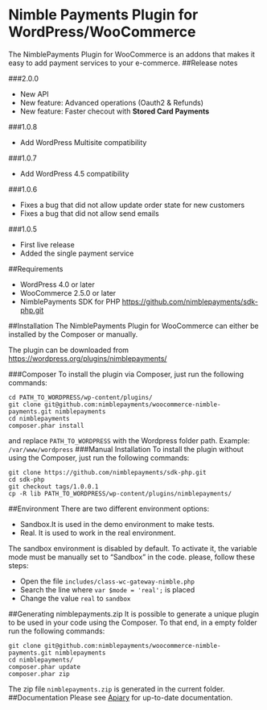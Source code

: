# Nimble Payments Plugin for WordPress/WooCommerce
The NimblePayments Plugin for WooCommerce is an addons that makes it easy to add payment services to your e-commerce.
##Release notes

###2.0.0
- New API
- New feature: Advanced operations (Oauth2 & Refunds)
- New feature: Faster checout with **Stored Card Payments**

###1.0.8
- Add WordPress Multisite compatibility

###1.0.7
- Add WordPress 4.5 compatibility

###1.0.6
- Fixes a bug that did not allow update order state for new customers
- Fixes a bug that did not allow send emails

###1.0.5
- First live release
- Added the single payment service

##Requirements
- WordPress 4.0 or later
- WooCommerce 2.5.0 or later
- NimblePayments SDK for PHP https://github.com/nimblepayments/sdk-php.git

##Installation
The NimblePayments Plugin for WooCommerce can either be installed by the Composer or manually.

The plugin can be downloaded from https://wordpress.org/plugins/nimblepayments/

###Composer
To install the plugin via Composer, just run the following commands:
```
cd PATH_TO_WORDPRESS/wp-content/plugins/
git clone git@github.com:nimblepayments/woocommerce-nimble-payments.git nimblepayments
cd nimblepayments
composer.phar install
```
and replace ```PATH_TO_WORDPRESS``` with the Wordpress folder path. Example: ```/var/www/wordpress```
###Manual Installation
To install the plugin without using the Composer,  just run the following commands:
```
git clone https://github.com/nimblepayments/sdk-php.git
cd sdk-php
git checkout tags/1.0.0.1
cp -R lib PATH_TO_WORDPRESS/wp-content/plugins/nimblepayments/
```
##Environment
There are two different environment options:
- Sandbox.It is used in the demo environment to make tests.
- Real. It is used to work in the real environment.

The sandbox environment is disabled by default. To activate it, the variable mode must be manually set to “Sandbox” in the code. please, follow these steps:
- Open the file ```includes/class-wc-gateway-nimble.php```
- Search the line where ```var $mode = 'real';``` is placed
- Change the value ```real``` to ```sandbox```

##Generating nimblepayments.zip
It is possible to generate a unique plugin to be used in your code using the Composer. To that end, in a empty folder run the following commands:
```
git clone git@github.com:nimblepayments/woocommerce-nimble-payments.git nimblepayments
cd nimblepayments/
composer.phar update
composer.phar zip
```
The zip file ```nimblepayments.zip``` is generated in the current folder.
##Documentation
Please see [Apiary](http://docs.nimblepublicapi.apiary.io/#) for up-to-date documentation.
